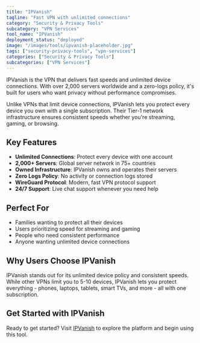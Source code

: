 ```yaml
---
title: "IPVanish"
tagline: "Fast VPN with unlimited connections"
category: "Security & Privacy Tools"
subcategory: "VPN Services"
tool_name: "IPVanish"
deployment_status: "deployed"
image: "/images/tools/ipvanish-placeholder.jpg"
tags: ["security-privacy-tools", "vpn-services"]
categories: ["Security & Privacy Tools"]
subcategories: ["VPN Services"]
---
```

IPVanish is the VPN that delivers fast speeds and unlimited device connections. With over 2,000 servers worldwide and a zero-logs policy, it's built for users who want privacy without performance compromises.

Unlike VPNs that limit device connections, IPVanish lets you protect every device you own with a single subscription. Their Tier-1 network infrastructure ensures consistent speeds whether you're streaming, gaming, or browsing.

## Key Features
- **Unlimited Connections**: Protect every device with one account
- **2,000+ Servers**: Global server network in 75+ countries
- **Owned Infrastructure**: IPVanish owns and operates their servers
- **Zero Logs Policy**: No activity or connection logs stored
- **WireGuard Protocol**: Modern, fast VPN protocol support
- **24/7 Support**: Live chat support whenever you need help

## Perfect For
- Families wanting to protect all their devices
- Users prioritizing speed for streaming and gaming
- People who need consistent performance
- Anyone wanting unlimited device connections

## Why Users Choose IPVanish
IPVanish stands out for its unlimited device policy and consistent speeds. While other VPNs limit you to 5-10 devices, IPVanish lets you protect everything - phones, laptops, tablets, smart TVs, and more - all with one subscription.

## Get Started with IPVanish

Ready to get started? Visit [IPVanish](https://www.ipvanish.com) to explore the platform and begin using this tool.